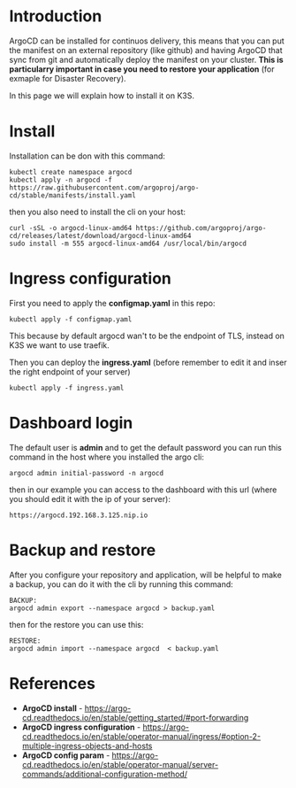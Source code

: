 # Introduction
ArgoCD can be installed for continuos delivery, this means that you can put the manifest on an external repository (like github) and having ArgoCD that sync from git and automatically deploy the manifest on your cluster. **This is particularry important in case you need to restore your application** (for exmaple for Disaster Recovery).

In this page we will explain how to install it on K3S.

# Install
Installation can be don with this command:

```
kubectl create namespace argocd
kubectl apply -n argocd -f https://raw.githubusercontent.com/argoproj/argo-cd/stable/manifests/install.yaml
```

then you also need to install the cli on your host:

```
curl -sSL -o argocd-linux-amd64 https://github.com/argoproj/argo-cd/releases/latest/download/argocd-linux-amd64
sudo install -m 555 argocd-linux-amd64 /usr/local/bin/argocd
```

# Ingress configuration
First you need to apply the **configmap.yaml** in this repo:

```
kubectl apply -f configmap.yaml
```

This because by default argocd wan't to be the endpoint of TLS, instead on K3S we want to use traefik.

Then you can deploy the **ingress.yaml** (before remember to edit it and inser the right endpoint of your server)

```
kubectl apply -f ingress.yaml
```

# Dashboard login

The default user is **admin** and to get the default password you can run this command in the host where you installed the argo cli:
```
argocd admin initial-password -n argocd
```

then in our example you can access to the dashboard with this url (where you should edit it with the ip of your server):

```
https://argocd.192.168.3.125.nip.io
```

# Backup and restore
After you configure your repository and application, will be helpful to make a backup, you can do it with the cli by running this command:
```
BACKUP:
argocd admin export --namespace argocd > backup.yaml
```

then for the restore you can use this:
```
RESTORE:
argocd admin import --namespace argocd  < backup.yaml
```

# References
* **ArgoCD install** - https://argo-cd.readthedocs.io/en/stable/getting_started/#port-forwarding
* **ArgoCD ingress configuration** - https://argo-cd.readthedocs.io/en/stable/operator-manual/ingress/#option-2-multiple-ingress-objects-and-hosts
* **ArgoCD config param** - https://argo-cd.readthedocs.io/en/stable/operator-manual/server-commands/additional-configuration-method/

